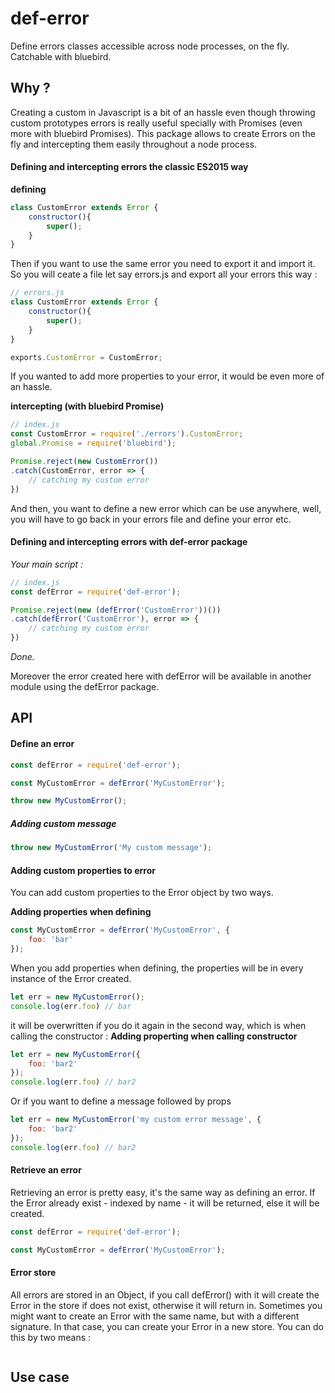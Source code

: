 # def-error
Define errors classes accessible across node processes, on the fly. Catchable with bluebird.

## Why ?
Creating a custom in Javascript is a bit of an hassle even though throwing custom prototypes errors is really useful specially with Promises (even more with bluebird Promises).
This package allows to create Errors on the fly and intercepting them easily throughout a node process.

#### Defining and intercepting errors the classic ES2015 way
**defining**

```Javascript
class CustomError extends Error {
    constructor(){
        super();
    }
}
```

Then if you want to use the same error you need to export it and import it.
So you will ceate a file let say errors.js and export all your errors this way :


```javascript
// errors.js
class CustomError extends Error {
    constructor(){
        super();
    }
}

exports.CustomError = CustomError;
```

If you wanted to add more properties to your error, it would be even more of an hassle.

**intercepting (with bluebird Promise)**
```javascript
// index.js
const CustomError = require('./errors').CustomError;
global.Promise = require('bluebird');

Promise.reject(new CustomError())
.catch(CustomError, error => {
    // catching my custom error
})
```

And then, you want to define a new error which can be use anywhere, well, you will have to go back in your errors file and define your error etc.

#### Defining and intercepting errors with def-error package

*Your main script :*
```javascript
// index.js
const defError = require('def-error');

Promise.reject(new (defError('CustomError'))())
.catch(defError('CustomError'), error => {
    // catching my custom error
})
```
*Done.*

Moreover the error created here with defError will be available in another module using the defError package.

## API

#### Define an error
```javascript
const defError = require('def-error');

const MyCustomError = defError('MyCustomError');

throw new MyCustomError();
```

##### Adding custom message
```javascript
throw new MyCustomError('My custom message');
```

#### Adding custom properties to error
You can add custom properties to the Error object by two ways.

**Adding properties when defining**
```javascript
const MyCustomError = defError('MyCustomError', {
    foo: 'bar'
});
```

When you add properties when defining, the properties will be in every instance of the Error created.
```javascript
let err = new MyCustomError();
console.log(err.foo) // bar
```

it will be overwritten if you do it again in the second way, which is when calling the constructor :
**Adding properting when calling constructor**
```javascript
let err = new MyCustomError({
    foo: 'bar2'
});
console.log(err.foo) // bar2
```
Or if you want to define a message followed by props
```javascript
let err = new MyCustomError('my custom error message', {
    foo: 'bar2'
});
console.log(err.foo) // bar2
```

#### Retrieve an error
Retrieving an error is pretty easy, it's the same way as defining an error. If the Error already exist - indexed by name - it will be returned, else it will be created.
```javascript
const defError = require('def-error');

const MyCustomError = defError('MyCustomError');
```

#### Error store
All errors are stored in an Object, if you call defError() with it will create the Error in the store if does not exist, otherwise it will return in.
Sometimes you might want to create an Error with the same name, but with a different signature. In that case, you can create your Error in a new store.
You can do this by two means :
```javascript

```


## Use case
